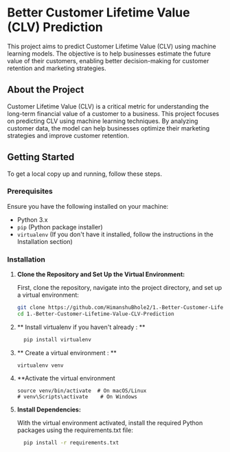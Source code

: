 # Better Customer Lifetime Value (CLV) Prediction

This project aims to predict Customer Lifetime Value (CLV) using machine learning models. The objective is to help businesses estimate the future value of their customers, enabling better decision-making for customer retention and marketing strategies.

## About the Project

Customer Lifetime Value (CLV) is a critical metric for understanding the long-term financial value of a customer to a business. This project focuses on predicting CLV using machine learning techniques. By analyzing customer data, the model can help businesses optimize their marketing strategies and improve customer retention.

## Getting Started

To get a local copy up and running, follow these steps.

### Prerequisites

Ensure you have the following installed on your machine:

- Python 3.x
- `pip` (Python package installer)
- `virtualenv` (If you don't have it installed, follow the instructions in the Installation section)

### Installation

1. **Clone the Repository and Set Up the Virtual Environment:**

   First, clone the repository, navigate into the project directory, and set up a virtual environment:

      ```bash
      git clone https://github.com/HimanshuBhole2/1.-Better-Customer-Lifetime-Value-CLV-Prediction.git
      cd 1.-Better-Customer-Lifetime-Value-CLV-Prediction
      ```

2. ** Install virtualenv if you haven't already : **
      ```bash
        pip install virtualenv
      ```
3. ** Create a virtual environment : **
   ```
   virtualenv venv

4. **Activate the virtual environment
    ```
   source venv/bin/activate  # On macOS/Linux
   # venv\Scripts\activate    # On Windows
   ```

5. **Install Dependencies:**

    With the virtual environment activated, install the required Python packages using the requirements.txt file:
    ```bash
      pip install -r requirements.txt
    ```